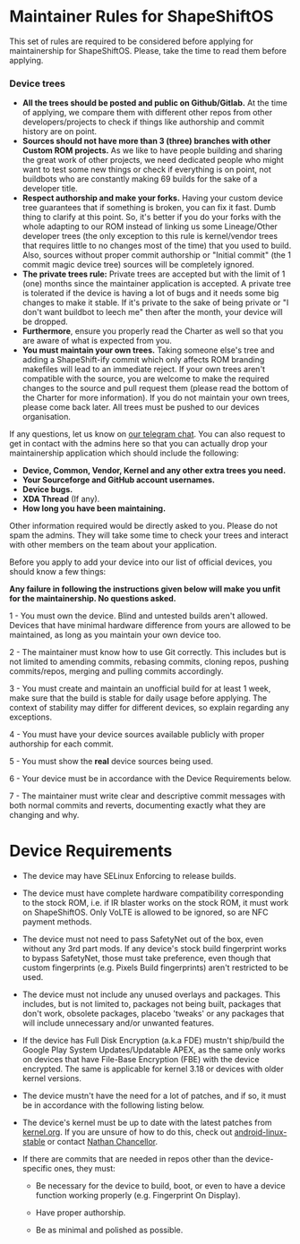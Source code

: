 # Maintainer Rules for ShapeShiftOS

This set of rules are required to be considered before applying for maintainership for ShapeShiftOS. Please, take the time to read them before applying.

### Device trees

- **All the trees should be posted and public on Github/Gitlab.** At the time of applying, we compare them with different other repos from other developers/projects to check if things like authorship and commit history are on point. 
- **Sources should not have more than 3 (three) branches with other Custom ROM projects.** As we like to have people building and sharing the great work of other projects, we need dedicated people who might want to test some new things or check if everything is on point, not buildbots who are constantly making 69 builds for the sake of a developer title.
- **Respect authorship and make your forks.** Having your custom device tree guarantees that if something is broken, you can fix it fast. Dumb thing to clarify at this point. So, it's better if you do your forks with the whole adapting to our ROM instead of linking us some Lineage/Other developer trees (the only exception to this rule is kernel/vendor trees that requires little to no changes most of the time) that you used to build. Also, sources without proper commit authorship or "Initial commit" (the 1 commit magic device tree) sources will be completely ignored.
- **The private trees rule:** Private trees are accepted but with the limit of 1 (one) months since the maintainer application is accepted. A private tree is tolerated if the device is having a lot of bugs and it needs some big changes to make it stable. If it's private to the sake of being private or "I don't want buildbot to leech me" then after the month, your device will be dropped.
- **Furthermore**, ensure you properly read the Charter as well so that you are aware of what is expected from you.
- **You must maintain your own trees.** Taking someone else's tree and adding a ShapeShift-ify commit which only affects ROM branding makefiles will lead to an immediate reject. If your own trees aren't compatible with the source, you are welcome to make the required changes to the source and pull request them (please read the bottom of the Charter for more information). If you do not maintain your own trees, please come back later. All trees must be pushed to our devices organisation.

If any questions, let us know on [our telegram chat](https://t.me/shapeshiftoschat). You can also request to get in contact with the admins here so that you can actually drop your maintainership application which should include the following:
- **Device, Common, Vendor, Kernel and any other extra trees you need.**
- **Your Sourceforge and GitHub account usernames.**
- **Device bugs.**
- **XDA Thread** (If any).
- **How long you have been maintaining.**
 
Other information required would be directly asked to you. Please do not spam the admins. They will take some time to check your trees and interact with other members on the team about your application.

Before you apply to add your device into our list of official devices, you should know a few things:

**Any failure in following the instructions given below will make you unfit for the maintainership. No questions asked.**

1 - You must own the device. Blind and untested builds aren't allowed. Devices that have minimal hardware difference from yours are allowed to be maintained, as long as you maintain your own device too.

2 - The maintainer must know how to use Git correctly. This includes but is not limited to amending commits, rebasing commits, cloning repos, pushing commits/repos, merging and pulling commits accordingly.

3 - You must create and maintain an unofficial build for at least 1 week, make sure that the build is stable for daily usage before applying. The context of stability may differ for different devices, so explain regarding any exceptions.

4 - You must have your device sources available publicly with proper authorship for each commit.

5 - You must show the **real** device sources being used.

6 - Your device must be in accordance with the Device Requirements below. 

7 - The maintainer must write clear and descriptive commit messages with both normal commits and reverts, documenting exactly what they are changing and why.

# Device Requirements

- The device may have SELinux Enforcing to release builds.

- The device must have complete hardware compatibility corresponding to the stock ROM, i.e. if IR blaster works on the stock ROM, it must work on ShapeShiftOS. Only VoLTE is allowed to be ignored, so are NFC payment methods.

- The device must not need to pass SafetyNet out of the box, even without any 3rd part mods. If any device's stock build fingerprint works to bypass SafetyNet, those must take preference, even though that custom fingerprints (e.g. Pixels Build fingerprints) aren't restricted to be used.

- The device must not include any unused overlays and packages. This includes, but is not limited to, packages not being built, packages that don't work, obsolete packages, placebo 'tweaks' or any packages that will include unnecessary and/or unwanted features.

- If the device has Full Disk Encryption (a.k.a FDE) mustn't ship/build the Google Play System Updates/Updatable APEX, as the same only works on devices that have File-Base Encryption (FBE) with the device encrypted. The same is applicable for kernel 3.18 or devices with older kernel versions.

- The device mustn't have the need for a lot of patches, and if so, it must be in accordance with the following listing below.

- The device's kernel must be up to date with the latest patches from [kernel.org](https://git.kernel.org/pub/scm/linux/kernel/git/stable/linux.git/). If you are unsure of how to do this, check out [android-linux-stable](https://github.com/android-linux-stable) or contact [Nathan Chancellor](https://nathanchance.me).

- If there are commits that are needed in repos other than the device-specific ones, they must:

  - Be necessary for the device to build, boot, or even to have a device function working properly (e.g. Fingerprint On Display).

  - Have proper authorship.
  
  - Be as minimal and polished as possible.
